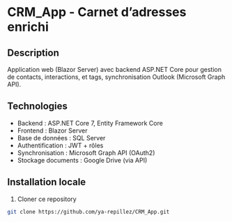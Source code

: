 # CRM_App - Carnet d’adresses enrichi

## Description
Application web (Blazor Server) avec backend ASP.NET Core pour gestion de contacts, interactions, et tags, synchronisation Outlook (Microsoft Graph API).

## Technologies
- Backend : ASP.NET Core 7, Entity Framework Core
- Frontend : Blazor Server
- Base de données : SQL Server
- Authentification : JWT + rôles
- Synchronisation : Microsoft Graph API (OAuth2)
- Stockage documents : Google Drive (via API)

## Installation locale

1. Cloner ce repository  
```bash
git clone https://github.com/ya-repillez/CRM_App.git
